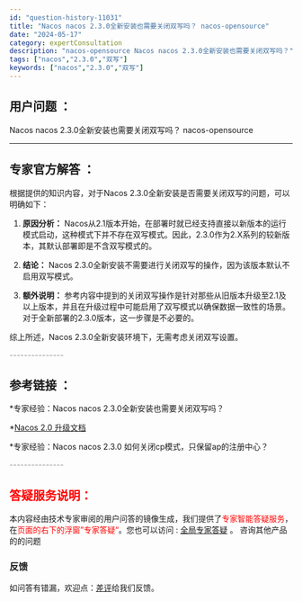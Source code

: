 ```yaml
---
id: "question-history-11031"
title: "Nacos nacos 2.3.0全新安装也需要关闭双写吗？ nacos-opensource"
date: "2024-05-17"
category: expertConsultation
description: "nacos-opensource Nacos nacos 2.3.0全新安装也需要关闭双写吗？"
tags: ["nacos","2.3.0","双写"]
keywords: ["nacos","2.3.0","双写"]
---
```


## 用户问题 ： 
 Nacos nacos 2.3.0全新安装也需要关闭双写吗？ nacos-opensource 

---------------
## 专家官方解答 ：

根据提供的知识内容，对于Nacos 2.3.0全新安装是否需要关闭双写的问题，可以明确如下：

1. **原因分析：**
   Nacos从2.1版本开始，在部署时就已经支持直接以新版本的运行模式启动，这种模式下并不存在双写模式。因此，2.3.0作为2.X系列的较新版本，其默认部署即是不含双写模式的。

2. **结论：**
   Nacos 2.3.0全新安装不需要进行关闭双写的操作，因为该版本默认不启用双写模式。

3. **额外说明：**
   参考内容中提到的关闭双写操作是针对那些从旧版本升级至2.1及以上版本，并且在升级过程中可能启用了双写模式以确保数据一致性的场景。对于全新部署的2.3.0版本，这一步骤是不必要的。

综上所述，Nacos 2.3.0全新安装环境下，无需考虑关闭双写设置。


<font color="#949494">---------------</font> 


## 参考链接 ：

*专家经验：Nacos nacos 2.3.0全新安装也需要关闭双写吗？ 
 
 *[Nacos 2.0 升级文档](https://nacos.io/docs/latest/upgrading/200-upgrading)
 
 *专家经验：Nacos nacos 2.3.0 如何关闭cp模式，只保留ap的注册中心？ 


 <font color="#949494">---------------</font> 
 


## <font color="#FF0000">答疑服务说明：</font> 

本内容经由技术专家审阅的用户问答的镜像生成，我们提供了<font color="#FF0000">专家智能答疑服务</font>，在<font color="#FF0000">页面的右下的浮窗”专家答疑“</font>。您也可以访问 : [全局专家答疑](https://opensource.alibaba.com/chatBot) 。 咨询其他产品的的问题

### 反馈
如问答有错漏，欢迎点：[差评](https://ai.nacos.io/user/feedbackByEnhancerGradePOJOID?enhancerGradePOJOId=13720)给我们反馈。
